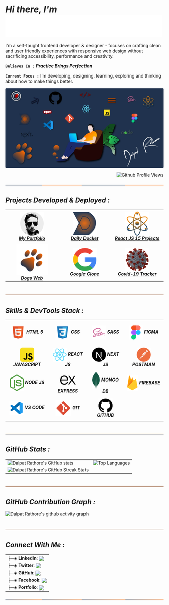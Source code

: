 <h1><i>Hi there,  I'm  <img align="center" alt="Dalpat Rathore" width="500" src="https://github.com/DalpatRathore/dalpatrathore/blob/main/assets/images/myname.gif"> </i> </h1>
<!-- <h1><i>Hi there,  I'm Dalpat Rathore</i></h1> -->

I'm a self-taught frontend developer & designer - focuses on crafting clean and user friendly experiences with responsive web design without sacrificing accessibility, performance and creativity.

**`Believes In :`** <strong> *Practice Brings Perfection* </strong>

**`Current Focus :`** I’m developing, designing, learning, exploring and thinking about how to make things better.

<img align="center" alt="Programmer" src="https://github.com/DalpatRathore/dalpatrathore/blob/main/assets/images/heroImg.webp">
<p align="right"> <img src="https://komarev.com/ghpvc/?username=dalpatrathore&color=001d3d&style=plastic&label=Github+Profile+Views" alt="Github Profile Views" /> </p>
<img align="center" alt="line" src="https://github.com/DalpatRathore/dalpatrathore/blob/main/assets/images/line-1.svg">
<br>

<h2><i>Projects Developed & Deployed :</i></h2>

<table>

  <tr>
    <td align='center' width="200" height="100">
      <a href="https://dalpatrathoredev.web.app">
          <img align="center" alt="dalpat rathore" width="75px" src="https://github.com/DalpatRathore/dalpatrathore/blob/main/assets/images/dalpatrathore.png" />
           <br>
          <strong><i>My Portfolio</i></strong>
     </a>
   </td>
      
   <td align='center' width="200" height="100">
     <a href="https://dailydocket.web.app/">
        <img align="center" alt="daily docket" width="75px" src="https://github.com/DalpatRathore/dalpatrathore/blob/main/assets/images/dailydocket.png" />
           <br>
        <strong><i>Daily Docket</i></strong>
    </a>
   </td>
    
   <td align='center' width="200" height="100">
     <a href="https://react15proj.web.app">
         <img align="center" alt="react 15 projects" width="75px" src="https://github.com/DalpatRathore/dalpatrathore/blob/main/assets/images/react15proj.png" />
         <br>
      <strong><i>React JS 15 Projects</i></strong>
    </a>
  </td>       
</tr>

<tr>
   <td align='center' width="200" height="100">
     <a href="https://dogsdetails.web.app/">
       <img align="center" alt="dogs web" width="100px" src="https://github.com/DalpatRathore/dalpatrathore/blob/main/assets/images/dogsweb.png" />
       <br>
      <strong><i>Dogs Web</i></strong>
    </a>
  </td>
    
 <td align='center' width="200" height="100">
       <a href="https://cloneapp111.web.app/">
        <img align="center" alt="Google Clone" width="75px" src="https://github.com/DalpatRathore/dalpatrathore/blob/main/assets/images/googleclone.png" />
         </br>
       <strong><i>Google Clone</i></strong>
    </a>
 </td>
    
 <td align='center' width="200" height="100">
      <a href="https://covid19tracks.web.app/">
        <img align="center" alt="Covid-19 Tracker" width="75px" src="https://github.com/DalpatRathore/dalpatrathore/blob/main/assets/images/covid19.png" />
        <br>
        <strong><i>Covid-19 Tracker</i></strong>
      </a>
    </td> 
 </tr>

</table>

<br>
<img align="center" alt="line" src="https://github.com/DalpatRathore/dalpatrathore/blob/main/assets/images/line-3.svg">
<h2><i>Skills & DevTools Stack :</i></h2>

<table>
<tr>
    <td align='center' width="200" height="75">
       <img align='center' alt="HTML 5" width="45px" src="https://github.com/DalpatRathore/dalpatrathore/blob/main/assets/icons/html-icon.svg" />
       <strong><i>HTML 5</i></strong>
    </td>
    <td align='center'width="200" height="75">
       <img align='center' alt="CSS 3" width="45px" src="https://github.com/DalpatRathore/dalpatrathore/blob/main/assets/icons/css-icon.svg" />
       <strong><i>CSS</i></strong>
    </td>
    <td align='center' width="200" height="75">
       <img align="center" alt="Sass" width="45px" src="https://github.com/DalpatRathore/dalpatrathore/blob/main/assets/icons/sass-icon.svg" />
       <strong><i>SASS</i></strong>
    </td>
    <td align='center' width="200" height="75">
       <img align="center" alt="Figma" width="45px" src="https://github.com/DalpatRathore/dalpatrathore/blob/main/assets/icons/figma-icon.svg" />
      <strong><i>FIGMA</i></strong>
    </td>
</tr>
<tr>
    
   <td align='center' width="200" height="75">
       <img align="center" alt="JavaScript" width="45px" src="https://github.com/DalpatRathore/dalpatrathore/blob/main/assets/icons/javascript-icon.svg" />
        <strong><i>JAVASCRIPT</i></strong>
    </td>

   <td align='center' width="200" height="75">
       <img align="center" alt="React JS" width="45px" src="https://github.com/DalpatRathore/dalpatrathore/blob/main/assets/icons/reactjs-icon.svg" />
       <strong><i>REACT JS</i></strong>
    </td>

   <td align='center' width="200" height="75">
       <img align="center" alt="Next JS" width="45px" src="https://github.com/DalpatRathore/dalpatrathore/blob/main/assets/icons/nextjs-icon.svg" />
               <strong><i>NEXT JS</i></strong>
    </td>

   <td align='center' width="200" height="75">
       <img align="center" alt="Postman" width="45px" src="https://github.com/DalpatRathore/dalpatrathore/blob/main/assets/icons/postman-icon.svg" />
               <strong><i>POSTMAN</i></strong>
    </td>

</tr>
<tr>
      <td align='center' width="200" height="75">
       <img align="center" alt="Node JS" width="45px" src="https://github.com/DalpatRathore/dalpatrathore/blob/main/assets/icons/nodejs-icon.svg" />
               <strong><i>NODE JS</i></strong>
    </td>
     <td align='center' width="200" height="75">
       <img align="center" alt="Express JS" width="65px" src="https://github.com/DalpatRathore/dalpatrathore/blob/main/assets/icons/express-icon.svg" />
              <strong><i>EXPRESS</i></strong>
    </td>     
     <td align='center' width="200" height="75">
       <img align="center" alt="Mongo DB" width="25px" src="https://github.com/DalpatRathore/dalpatrathore/blob/main/assets/icons/mongodb-icon.svg" />
               <strong><i>MONGO DB</i></strong>
    </td>   
    <td align='center' width="200" height="75">
       <img align="center" alt="Firebase" width="35px" src="https://github.com/DalpatRathore/dalpatrathore/blob/main/assets/icons/firebase-icon.svg" />
              <strong><i>FIREBASE</i></strong>
    </td>

</tr>
<tr>
     
   <td align='center' width="200" height="75">
       <img align="center" alt="Visual Studio Code" width="45px" src="https://github.com/DalpatRathore/dalpatrathore/blob/main/assets/icons/vscode-icon.svg" />
               <strong><i>VS CODE</i></strong>
    </td>

   <td align='center'width="200" height="75">
       <img align="center" alt="Git" width="50px" src="https://github.com/DalpatRathore/dalpatrathore/blob/main/assets/icons/git-icon.svg" />
               <strong><i>GIT</i></strong>
    </td>
    <td align='center' width="200" height="75">
       <img align="center" alt="GitHub" width="45px" src="https://github.com/DalpatRathore/dalpatrathore/blob/main/assets/icons/github-icon.svg" />
              <strong><i>GITHUB</i></strong>
    </td>
 </tr>
</table>

<br>
<img align="center" alt="line" src="https://github.com/DalpatRathore/dalpatrathore/blob/main/assets/images/line-3.svg">

<h2><i>GitHub Stats :</i></h2>

<table>
  <tr>
    <td valign="top"><img src="https://github-readme-stats.vercel.app/api?username=DalpatRathore&count_private=true&theme=algolia&show_icons=true&icon_color=FFA500&title_color=f4791f&bg_color=0,0F2027,03071e&text_color=FFF" alt ="Dalpat Rathore's GitHub stats"/></td>
    <td valign="top"><img src="https://github-readme-stats.vercel.app/api/top-langs/?username=DalpatRathore&layout=compact&langs_count=10" alt ="Top Languages"/></td>
  </tr>
   <tr>
    <td align="center"><img src="http://github-readme-streak-stats.herokuapp.com?user=dalpatrathore&hide_border=true&date_format=j%20M%5B%20Y%5D&stroke=03071E&sideNums=1E325C&dates=0B17EE" alt ="Dalpat Rathore's GitHub Streak Stats"/>  </td>
    
  </tr>
</table>

<br>
<img align="center" alt="line" src="https://github.com/DalpatRathore/dalpatrathore/blob/main/assets/images/line-3.svg">

<h2><i>GitHub Contribution Graph :</i></h2>

![Dalpat Rathore's github activity graph](https://activity-graph.herokuapp.com/graph?username=DalpatRathore&theme=rogue&line=f4791f&point=461220)

<br>

<img align="center" alt="line" src="https://github.com/DalpatRathore/dalpatrathore/blob/main/assets/images/line-3.svg">

<h2><i>Connect With Me :</i></h2>

<table>
<tr>
  <td>
    ├─◈ <strong>LinkedIn</strong>: <a href="https://linkedin.com/in/dalpatrathore"> <img align="center" src="https://img.shields.io/badge/dalpatrathore-0077B5?style=plastic&logo=linkedin&logoColor=white"></a>
  </td>
   </tr> <tr>
  <td>
     ├─◈ <strong>Twitter</strong>: <a href="https://twitter.com/ingenuity_brain"> <img align="center" src="https://img.shields.io/badge/@ingenuity_brain-1DA1F2?style=plastic&logo=twitter&logoColor=white"></a> 
    
  </td>
   </tr> <tr>
 <td>
   ├─◈ <strong>GitHub</strong>: <a href="https://github.com/dalpatrathore"> <img align="center" src="https://img.shields.io/badge/dalpatrathore-100000?style=plastic&logo=github&logoColor=white"></a>    
  </td>
   </tr> 
  <tr>
  <td>
      ├─◈ <strong>Facebook</strong>: <a href="https://facebook.com/dalpat.rathore"> <img align="center" src="https://img.shields.io/badge/dalpatrathore-1877F2?style=plastic&logo=facebook&logoColor=white"></a> 
  </td>
   </tr>
  <tr>
  <td>
      ├─◈ <strong>Portfolio</strong>: <a href="https://dalpatrathoredev.web.app/"> <img align="center" src="https://img.shields.io/badge/Dalpat Rathore-14213d?style=plastic&logo=About.me&logoColor=orange"></a> 
  </td>
   </tr>
   
</table>
<img align="center" alt="line" src="https://github.com/DalpatRathore/dalpatrathore/blob/main/assets/images/line-2.svg">


